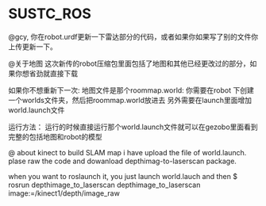 # SUSTC_ROS

@gcy, 你在robot.urdf更新一下雷达部分的代码，或者如果你如果写了别的文件你上传更新一下。

@关于地图
这次新传的robot压缩包里面包括了地图和其他已经更改过的部分，如果你想省劲就直接下载

如果你不想重新下一次:
地图文件是那个roommap.world:
   你需要在robot 下创建一个worlds文件夹，然后把roommap.world放进去
   另外需要在launch里面增加world.launch文件
 
 运行方法：  运行的时候直接运行那个world.launch文件就可以在gezobo里面看到完整的包括地图和robot的模型
 
@ about kinect to build SLAM map
i have upload the file of world.launch. plase raw the code and dowanload depthimag-to-laserscan package.

when you want to roslaunch it, you just launch world.lauch and then 
$ rosrun depthimage_to_laserscan depthimage_to_laserscan image:=/kinect1/depth/image_raw
